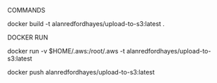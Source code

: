 COMMANDS

docker build -t alanredfordhayes/upload-to-s3:latest . 

DOCKER RUN

docker run -v $HOME/.aws:/root/.aws -t alanredfordhayes/upload-to-s3:latest

docker push alanredfordhayes/upload-to-s3:latest